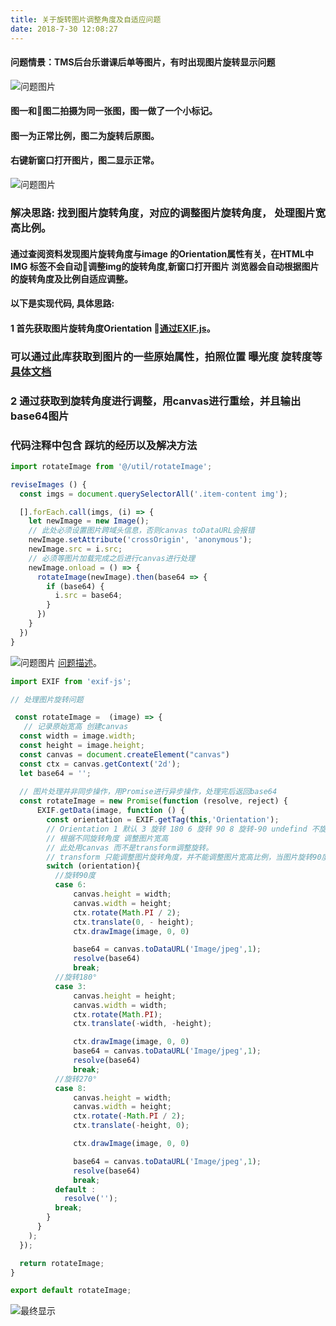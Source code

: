 ```yaml
---
title: 关于旋转图片调整角度及自适应问题
date: 2018-7-30 12:08:27
---
```


#### 问题情景：TMS后台乐谱课后单等图片，有时出现图片旋转显示问题
![问题图片](/images/rotateImages/1532929671685.jpg)

#### 图一和图二拍摄为同一张图，图一做了一个小标记。
#### 图一为正常比例，图二为旋转后原图。
#### 右键新窗口打开图片，图二显示正常。

![问题图片](/images/rotateImages/1532929881012.jpg)

### 解决思路: 找到图片旋转角度，对应的调整图片旋转角度， 处理图片宽高比例。

#### 通过查阅资料发现图片旋转角度与image 的Orientation属性有关，在HTML中IMG 标签不会自动调整img的旋转角度,新窗口打开图片 浏览器会自动根据图片的旋转角度及比例自适应调整。

#### 以下是实现代码, 具体思路:
#### 1 首先获取图片旋转角度Orientation [通过EXIF.js](https://github.com/exif-js/exif-js/)。
### 可以通过此库获取到图片的一些原始属性，拍照位置 曝光度 旋转度等[具体文档](http://code.ciaoca.com/javascript/exif-js//)
### 2 通过获取到旋转角度进行调整，用canvas进行重绘，并且输出base64图片
### 代码注释中包含 踩坑的经历以及解决方法

```javascript
import rotateImage from '@/util/rotateImage';

reviseImages () {
  const imgs = document.querySelectorAll('.item-content img');

  [].forEach.call(imgs, (i) => {
    let newImage = new Image();
    // 此处必须设置图片跨域头信息，否则canvas toDataURL会报错
    newImage.setAttribute('crossOrigin', 'anonymous');
    newImage.src = i.src;
    // 必须等图片加载完成之后进行canvas进行处理
    newImage.onload = () => {
      rotateImage(newImage).then(base64 => {
        if (base64) {
          i.src = base64;
        }
      })
    }
  })
}
```

![问题图片](/images/rotateImages/1532931474567.jpg)
[问题描述](https://stackoverflow.com/questions/20424279/canvas-todataurl-securityerror)。

```javascript
import EXIF from 'exif-js';

// 处理图片旋转问题

 const rotateImage =  (image) => {
   // 记录原始宽高 创建canvas
  const width = image.width;
  const height = image.height;
  const canvas = document.createElement("canvas")
  const ctx = canvas.getContext('2d');
  let base64 = '';
  
  // 图片处理并非同步操作，用Promise进行异步操作，处理完后返回base64
  const rotateImage = new Promise(function (resolve, reject) {
      EXIF.getData(image, function () {
        const orientation = EXIF.getTag(this,'Orientation');
        // Orientation 1 默认 3 旋转 180 6 旋转 90 8 旋转-90 undefind 不旋转
        // 根据不同旋转角度 调整图片宽高
        // 此处用canvas 而不是transform调整旋转。
        // transform 只能调整图片旋转角度，并不能调整图片宽高比例，当图片旋转90度 或者270度时 图片宽高需要调换，通过canvas进行重新绘制能解决这个问题
        switch (orientation){
          //旋转90度
          case 6:
              canvas.height = width;
              canvas.width = height;
              ctx.rotate(Math.PI / 2);
              ctx.translate(0, - height);
              ctx.drawImage(image, 0, 0)

              base64 = canvas.toDataURL('Image/jpeg',1);
              resolve(base64)
              break;
          //旋转180°
          case 3:
              canvas.height = height;
              canvas.width = width;
              ctx.rotate(Math.PI);
              ctx.translate(-width, -height);

              ctx.drawImage(image, 0, 0)
              base64 = canvas.toDataURL('Image/jpeg',1);
              resolve(base64)
              break;
          //旋转270°
          case 8:
              canvas.height = width;
              canvas.width = height;
              ctx.rotate(-Math.PI / 2);
              ctx.translate(-height, 0);

              ctx.drawImage(image, 0, 0)

              base64 = canvas.toDataURL('Image/jpeg',1);
              resolve(base64)
              break;
          default :
            resolve('');
          break;
        }
      }
    );
  });

  return rotateImage;
}

export default rotateImage;
```
![最终显示](/images/rotateImages/1532932553937.jpg)
